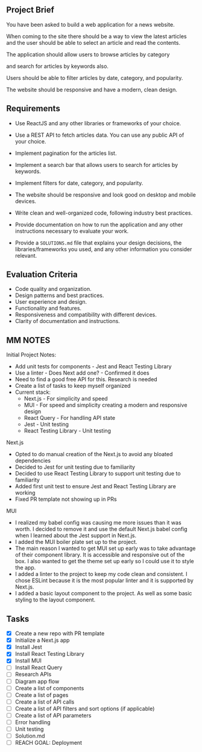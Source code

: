 ## Project Brief

You have been asked to build a web application for a news website.

<!-- NEXT.JS ? HTML/CSS -->

When coming to the site there should be a way to view the latest articles and the user should be able to select an article and read the contents.

<!-- TITLE/UL/LI LINKS -->

The application should allow users to browse articles by category

<!-- CATAGORIES IN THE API DATA?. IF YES, DROPDOWN MENU. IF NOT ¯\_(ツ)_/¯ LATER ME PROBLEM -->

and search for articles by keywords also.

<!-- SEARCH BAR. CAN THE API RETURN FILTERED DATA? IF YES API CALL, IF NOT, FILTER STATE ? -->

Users should be able to filter articles by date, category, and popularity.

<!--
SAME APPROACH AS ABOVE IS POSSIBLE.
DATE PICKER: SHNAZZY DATE PICKER
CATEGORY: DROPDOWN MENU
POPULARITY: DROPDOWN MENU? TOGGLE?

CAN I PUT ALL THESE OPTIONS IN A EXTRA SHNAZZY DROPDOWN MENU THAT HAS CHECKBOXES?
WHICH OF THESE FILTER OPTIONS OF EXCLUSIVE: DATE AND POPULARITY? CATEGORY SHOULD NOT BE AFFECTED
-->

The website should be responsive and have a modern, clean design.

<!-- TRYING TO IMPRESS. STICK WITH WHAT YOU KNOW HERE. MUI ALLOWS FOR ALL OF THESE EASY PEASY LEMON SQUEEZY. -->

## Requirements

- Use ReactJS and any other libraries or frameworks of your choice.
<!-- NEXT.JS PLAYS WELL WITH REACT AND MUI. WILL TRY TO USE VANILLA FETCH CALLS ASSUME DATA PULLS ARE EASY. IF THE DATA FETCH STARTS GETTING MORE INTRICATE WE WILL GO THROUGH THE TROUBLE OF SETTING UP REACT QUERY. -->
- Use a REST API to fetch articles data. You can use any public API of your choice.
<!-- RUH ROH. NEED TO RESEARCH THIS. WOULD LOVE AN API WITH MANY METADATAS TO MAKE FILTERING EASY -->
- Implement pagination for the articles list.
<!-- IN MUI WE TRUST. LET'S SET UP REACT QUERY FROM THE GET GO. AVOID THE HEADACHE OF HAVING TO HANDLE API STATE MYSELF -->
- Implement a search bar that allows users to search for articles by keywords.
<!-- MUI CONTROLLED FORM/API CALLS - IF WE WANT TO GET FANCY/IF THE API ALLOWS REAL TIME SEARCH -->
- Implement filters for date, category, and popularity.
<!-- DEPENDS ON THE API: TBD -->
- The website should be responsive and look good on desktop and mobile devices.
<!-- WE WILL DESIGN WITH BREAKPOINTS IN MIND -->
- Write clean and well-organized code, following industry best practices.
<!-- NOTE TO SELF: CLEAN UP YOUR STUPID COMMITS -->
- Provide documentation on how to run the application and any other instructions necessary to evaluate your work.
<!-- FLESH OUT THE SOLUTIONS.MD BEFORE SUBMITTING THIS -->
- Provide a `SOLUTIONS.md` file that explains your design decisions, the libraries/frameworks you used, and any other information you consider relevant.
<!-- ALL OVER IT -->

## Evaluation Criteria

- Code quality and organization.
- Design patterns and best practices.
- User experience and design.
- Functionality and features.
- Responsiveness and compatibility with different devices.
- Clarity of documentation and instructions.

## MM NOTES

Initial Project Notes:

- Add unit tests for components - Jest and React Testing Library
- Use a linter - Does Next add one? - Confirmed it does
- Need to find a good free API for this. Research is needed
- Create a list of tasks to keep myself organized
- Current stack:
  - Next.js - For simplicity and speed
  - MUI - For speed and simplicity creating a modern and responsive design
  - React Query - For handling API state
  - Jest - Unit testing
  - React Testing Library - Unit testing

Next.js

- Opted to do manual creation of the Next.js to avoid any bloated dependencies
- Decided to Jest for unit testing due to familiarity
- Decided to use React Testing Library to support unit testing due to familiarity
- Added first unit test to ensure Jest and React Testing Library are working
- Fixed PR template not showing up in PRs

MUI

- I realized my babel config was causing me more issues than it was worth. I decided to remove it and use the default Next.js babel config when I learned about the Jest support in Next.js.
- I added the MUI boiler plate set up to the project.
- The main reason I wanted to get MUI set up early was to take advantage of their component library. It is accessible and responsive out of the box. I also wanted to get the theme set up early so I could use it to style the app.
- I added a linter to the project to keep my code clean and consistent. I chose ESLint because it is the most popular linter and it is supported by Next.js.
- I added a basic layout component to the project. As well as some basic styling to the layout component.

## Tasks

- [x] Create a new repo with PR template
- [x] Initialize a Next.js app
- [x] Install Jest
- [x] Install React Testing Library
- [x] Install MUI
- [ ] Install React Query
- [ ] Research APIs
- [ ] Diagram app flow
- [ ] Create a list of components
- [ ] Create a list of pages
- [ ] Create a list of API calls
- [ ] Create a list of API filters and sort options (if applicable)
- [ ] Create a list of API parameters
- [ ] Error handling
- [ ] Unit testing
- [ ] Solution.md
- [ ] REACH GOAL: Deployment
